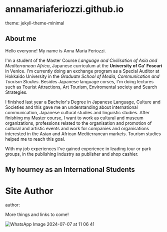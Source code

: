 # annamariaferiozzi.github.io
theme: jekyll-theme-minimal

## About me

Hello everyone! My name is Anna Maria Feriozzi. 

I'm a student of the Master Course _Language and Civilisation of Asia and Mediterranean Africa_, Japanese curriculum at the **University of Ca' Foscari** in Venice. I'm currently doing an exchange program as a Special Auditor at Hokkaido University in the _Graduate School of Media, Communication and Tourism Studies_. Besides Japanese language corses, I'm doing lectures such as Tourist Attractions, Art Tourism, Enviromental society and Search Strategies. 

I finished last year a Bachelor's Degree in Japanese Language, Culture and Societies and this gave me an understanding about international communication, Japanese cultural studies and linguistic studies. After finishing my Master course, I want to work as cultural and museum organizations, professions related to the organisation and promotion of cultural and artistic events and work for companies and organisations interested in the Asian and African Mediterranean markets. Tourism studies helped me to reach this goal. 

With my job experiences I've gained experience in leading tour or park groups, in the publishing industry as publisher and shop cashier. 

## My hourney as an International Students

# Site Author
author:


More things and links to come!


![WhatsApp Image 2024-07-07 at 11 06 41](https://github.com/annamariaferiozzi/annamariaferiozzi.github.io/assets/173023822/e1191ac2-5112-416c-a584-243232be6a61)
